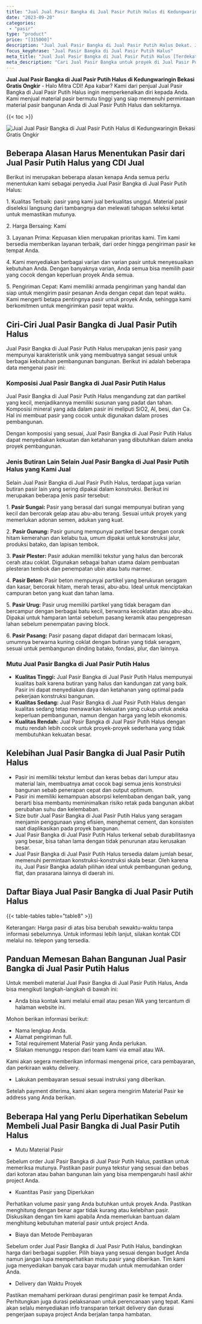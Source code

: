 ```yaml
---
title: "Jual Jual Pasir Bangka di Jual Pasir Putih Halus di Kedungwaringin Bekasi Gratis Ongkir"
date: "2023-09-20"
categories:
 - "pasir"
type: "product"
price: "[315000]"
description: "Jual Jual Pasir Bangka di Jual Pasir Putih Halus Dekat. Jual Pasir Bangka ini sering dipakai dalam proyek konstruksi sebagai bahan campuran yang berkualitas dan bersih. Hubungi kami untuk informasi lebih lanjut."
focus_keyphrase: "Jual Pasir Bangka di Jual Pasir Putih Halus"
meta_title: "Jual Jual Pasir Bangka di Jual Pasir Putih Halus [Terdekat] - CDI"
meta_description: "Cari Jual Pasir Bangka untuk proyek di Jual Pasir Putih Halus? Kami menyediakan Jual Pasir Bangka berkualitas untuk bahan campuran. Segera dapatkan penawaran terbaik."
---
```


**Jual Jual Pasir Bangka di Jual Pasir Putih Halus di Kedungwaringin Bekasi Gratis Ongkir** - Halo Mitra CDI! Apa kabar? Kami dari penjual Jual Pasir Bangka di Jual Pasir Putih Halus ingin memperkenalkan diri kepada Anda. Kami menjual material pasir bermutu tinggi yang siap memenuhi permintaan material pasir bangunan Anda di Jual Pasir Putih Halus dan sekitarnya.

{{< toc >}}

![Jual Jual Pasir Bangka di Jual Pasir Putih Halus di Kedungwaringin Bekasi Gratis Ongkir](/images/pasir/pasir-bangunan-36.jpg)

## Beberapa Alasan Harus Menentukan Pasir dari Jual Pasir Putih Halus yang CDI Jual

Berikut ini merupakan beberapa alasan kenapa Anda semua perlu menentukan kami sebagai penyedia Jual Pasir Bangka di Jual Pasir Putih Halus:

1\.  Kualitas Terbaik: pasir yang kami jual berkualitas unggul. Material pasir diseleksi langsung dari tambangnya dan melewati tahapan seleksi ketat untuk memastikan mutunya.

2\.  Harga Bersaing: Kami

3\.  Layanan Prima: Kepuasan klien merupakan prioritas kami. Tim kami bersedia memberikan layanan terbaik, dari order hingga pengiriman pasir ke tempat Anda.

4\.  Kami menyediakan berbagai varian dan varian pasir untuk menyesuaikan kebutuhan Anda. Dengan banyaknya varian, Anda semua bisa memilih pasir yang cocok dengan keperluan proyek Anda semua.

5\.  Pengiriman Cepat: Kami memiliki armada pengiriman yang handal dan siap untuk mengirim pasir pesanan Anda dengan cepat dan tepat waktu. Kami mengerti betapa pentingnya pasir untuk proyek Anda, sehingga kami berkomitmen untuk mengirimkan pasir tepat waktu.

## Ciri-Ciri Jual Pasir Bangka di Jual Pasir Putih Halus

Jual Pasir Bangka di Jual Pasir Putih Halus merupakan jenis pasir yang mempunyai karakteristik unik yang membuatnya sangat sesuai untuk berbagai kebutuhan pembangunan bangunan. Berikut ini adalah beberapa data mengenai pasir ini:

### Komposisi Jual Pasir Bangka di Jual Pasir Putih Halus

Jual Pasir Bangka di Jual Pasir Putih Halus mengandung zat dan partikel yang kecil, menjadikannya memiliki susunan yang padat dan tahan. Komposisi mineral yang ada dalam pasir ini meliputi SiO2, Al, besi, dan Ca. Hal ini membuat pasir yang cocok untuk digunakan dalam proses pembangunan.

Dengan komposisi yang sesuai, Jual Pasir Bangka di Jual Pasir Putih Halus dapat menyediakan kekuatan dan ketahanan yang dibutuhkan dalam aneka proyek pembangunan.

### Jenis Butiran Lain Selain Jual Pasir Bangka di Jual Pasir Putih Halus yang Kami Jual

Selain Jual Pasir Bangka di Jual Pasir Putih Halus, terdapat juga varian butiran pasir lain yang sering dipakai dalam konstruksi. Berikut ini merupakan beberapa jenis pasir tersebut:

1\.  **Pasir Sungai:** Pasir yang berasal dari sungai mempunyai butiran yang kecil dan bercorak gelap atau abu-abu terang. Sesuai untuk proyek yang memerlukan adonan semen, adukan yang kuat.

2\.  **Pasir Gunung:** Pasir gunung mempunyai partikel besar dengan corak hitam kemerahan dan kelabu tua, umum dipakai untuk konstruksi jalur, produksi batako, dan lapisan tembok.

3\.  **Pasir Plester:** Pasir adukan memiliki tekstur yang halus dan bercorak cerah atau coklat. Digunakan sebagai bahan utama dalam pembuatan plesteran tembok dan penempatan ubin atau batu marmer.

4\.  **Pasir Beton:** Pasir beton mempunyai partikel yang berukuran seragam dan kasar, bercorak hitam, merah terasi, abu-abu. Ideal untuk menciptakan campuran beton yang kuat dan tahan lama.

5\.  **Pasir Urug:** Pasir urug memiliki partikel yang tidak beragam dan bercampur dengan berbagai batu kecil, berwarna kecoklatan atau abu-abu. Dipakai untuk hamparan lantai sebelum pasang keramik atau pengepresan lahan sebelum penempatan paving block.

6\.  **Pasir Pasang:** Pasir pasang dapat didapat dari bermacam lokasi, umumnya berwarna kuning coklat dengan butiran yang tidak seragam, sesuai untuk pembangunan dinding batako, fondasi, plur, dan lainnya.

### Mutu Jual Pasir Bangka di Jual Pasir Putih Halus

*   **Kualitas Tinggi:** Jual Pasir Bangka di Jual Pasir Putih Halus mempunyai kualitas baik karena butiran yang halus dan kandungan zat yang baik. Pasir ini dapat menyediakan daya dan ketahanan yang optimal pada pekerjaan konstruksi bangunan.
*   **Kualitas Sedang:** Jual Pasir Bangka di Jual Pasir Putih Halus dengan kualitas sedang tetap menawarkan kekuatan yang cukup untuk aneka keperluan pembangunan, namun dengan harga yang lebih ekonomis.
*   **Kualitas Rendah:** Jual Pasir Bangka di Jual Pasir Putih Halus dengan mutu rendah lebih cocok untuk proyek-proyek sederhana yang tidak membutuhkan kekuatan besar.

## Kelebihan Jual Pasir Bangka di Jual Pasir Putih Halus

*   Pasir ini memiliki tekstur lembut dan keras bebas dari lumpur atau material lain, membuatnya amat cocok bagi semua jenis konstruksi bangunan sebab penerapan cepat dan output optimum.
*   Pasir ini memiliki kemampuan absorpsi kelembaban dengan baik, yang berarti bisa membantu meminimalkan risiko retak pada bangunan akibat perubahan suhu dan kelembaban.
*   Size butir Jual Pasir Bangka di Jual Pasir Putih Halus yang seragam menjamin penggunaan yang efisien, menghemat cement, dan konsisten saat diaplikasikan pada proyek bangunan.
*   Jual Pasir Bangka di Jual Pasir Putih Halus terkenal sebab durabilitasnya yang besar, bisa tahan lama dengan tidak penurunan atau kerusakan besar.
*   Jual Pasir Bangka di Jual Pasir Putih Halus tersedia dalam jumlah besar, memenuhi permintaan konstruksi-konstruksi skala besar. Oleh karena itu, Jual Pasir Bangka adalah pilihan ideal untuk pembangunan gedung, flat, dan prasarana lainnya di daerah ini.

## Daftar Biaya Jual Pasir Bangka di Jual Pasir Putih Halus

{{< table-tables table="table8" >}}

Keterangan: Harga pasir di atas bisa berubah sewaktu-waktu tanpa informasi sebelumnya. Untuk informasi lebih lanjut, silakan kontak CDI melalui no. telepon yang tersedia.

## Panduan Memesan Bahan Bangunan Jual Pasir Bangka di Jual Pasir Putih Halus

Untuk membeli material Jual Pasir Bangka di Jual Pasir Putih Halus, Anda bisa mengikuti langkah-langkah di bawah ini:

*   Anda bisa kontak kami melalui email atau pesan WA yang tercantum di halaman website ini.

Mohon berikan informasi berikut:

*   Nama lengkap Anda.
*   Alamat pengiriman full.
*   Total requirement Material Pasir yang Anda perlukan.
*   Silakan menunggu respon dari team kami via email atau WA.

Kami akan segera memberikan informasi mengenai price, cara pembayaran, dan perkiraan waktu delivery.
*   Lakukan pembayaran sesuai sesuai instruksi yang diberikan.

Setelah payment diterima, kami akan segera mengirim Material Pasir ke address yang Anda berikan.

## Beberapa Hal yang Perlu Diperhatikan Sebelum Membeli Jual Pasir Bangka di Jual Pasir Putih Halus

*   Mutu Material Pasir

Sebelum order Jual Pasir Bangka di Jual Pasir Putih Halus, pastikan untuk memeriksa mutunya. Pastikan pasir punya tekstur yang sesuai dan bebas dari kotoran atau bahan bangunan lain yang bisa mempengaruhi hasil akhir project Anda.
*   Kuantitas Pasir yang Diperlukan

Perhatikan volume pasir yang Anda butuhkan untuk proyek Anda. Pastikan menghitung dengan benar agar tidak kurang atau kelebihan pasir. Diskusikan dengan tim kami apabila Anda memerlukan bantuan dalam menghitung kebutuhan material pasir untuk project Anda.
*   Biaya dan Metode Pembayaran

Sebelum order Jual Pasir Bangka di Jual Pasir Putih Halus, bandingkan harga dari berbagai supplier. Pilih biaya yang sesuai dengan budget Anda namun jangan lupa memperhatikan mutu pasir yang diberikan. Tim kami juga menyediakan banyak cara bayar mudah untuk memudahkan order Anda.
*   Delivery dan Waktu Proyek

Pastikan memahami perkiraan durasi pengiriman pasir ke tempat Anda. Perhitungkan juga durasi pelaksanaan untuk perencanaan yang tepat. Kami akan selalu menyediakan info transparan terkait delivery dan durasi pengerjaan supaya project Anda berjalan tanpa hambatan.